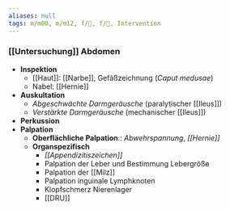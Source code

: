 ```yaml
---
aliases: null
tags: m/m00, m/m12, f/💩, f/💩, Intervention
---
```

### [[Untersuchung]] Abdomen
- **Inspektion**
	- [[Haut]]: [[Narbe]], Gefäßzeichnung (*Caput medusae*)
	- Nabel: [[Hernie]]
- **Auskultation**
	- *Abgeschwächte Darmgeräusche* (paralytischer [[Ileus]])
	- *Verstärkte Darmgeräusche* (mechanischer [[Ileus]])
- **Perkussion**
- **Palpation**
	- **Oberflächliche Palpation**:: *Abwehrspannung*, *[[Hernie]]*
	- **Organspezifisch**
		- *[[Appendizitiszeichen]]*
		- Palpation der Leber und Bestimmung Lebergröße
		- Palpation der [[Milz]]
		- Palpation inguinale Lymphknoten
		- Klopfschmerz Nierenlager
		- [[DRU]]